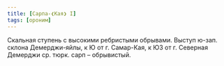 ```yaml
---
title: [Сарпа-❮Кая❯ I]
tags: [ороним]
---
```


Скальная ступень с высокими ребристыми обрывами. Выступ ю-зап. склона
Демерджи-яйлы, к Ю от г. Самар-Кая, к ЮЗ от г. Северная Демерджи ср. тюрк. сарп
– обрывистый.
